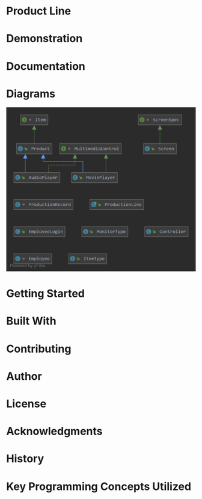 # Product Line

# Demonstration

# Documentation

# Diagrams
![Class Diagram](src/diagrams/class_diagram.png)
# Getting Started

# Built With

# Contributing

# Author

# License

# Acknowledgments

# History

# Key Programming Concepts Utilized
